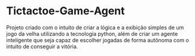 # Tictactoe-Game-Agent

Projeto criado com o intuito de criar a lógica e a exibição simples de um jogo da velha utilizando a tecnologia python, além de criar um agente inteligente que seja capaz de escolher jogadas de forma autônoma com o intuito de conseguir a vitória.